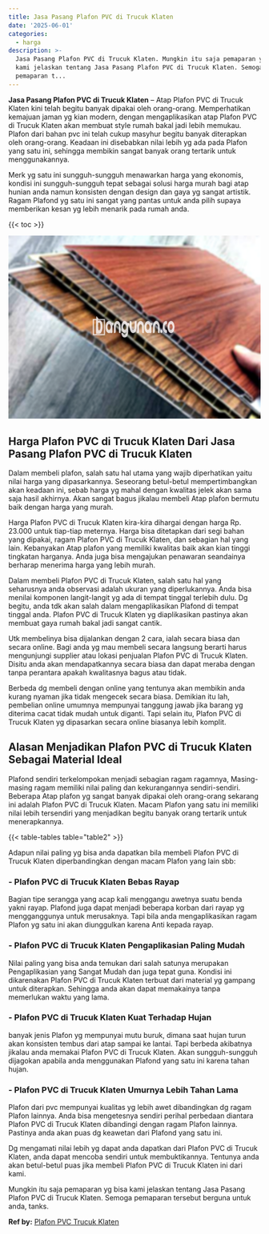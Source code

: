 ```yaml
---
title: Jasa Pasang Plafon PVC di Trucuk Klaten
date: '2025-06-01'
categories:
  - harga
description: >-
  Jasa Pasang Plafon PVC di Trucuk Klaten. Mungkin itu saja pemaparan yg bisa
  kami jelaskan tentang Jasa Pasang Plafon PVC di Trucuk Klaten. Semoga
  pemaparan t...
---
```


**Jasa Pasang Plafon PVC di Trucuk Klaten** – Atap Plafon PVC di Trucuk Klaten kini telah begitu banyak dipakai oleh orang-orang. Memperhatikan kemajuan jaman yg kian modern, dengan mengaplikasikan atap Plafon PVC di Trucuk Klaten akan membuat style rumah bakal jadi lebih memukau. Plafon dari bahan pvc ini telah cukup masyhur begitu banyak diterapkan oleh orang-orang. Keadaan ini disebabkan nilai lebih yg ada pada Plafon yang satu ini, sehingga membikin sangat banyak orang tertarik untuk menggunakannya.

Merk yg satu ini sungguh-sungguh menawarkan harga yang ekonomis, kondisi ini sungguh-sungguh tepat sebagai solusi harga murah bagi atap hunian anda namun konsisten dengan design dan gaya yg sangat artistik. Ragam Plafond yg satu ini sangat yang pantas untuk anda pilih supaya memberikan kesan yg lebih menarik pada rumah anda.

{{< toc >}}

![Jasa Pasang Plafon PVC di Trucuk Klaten](/images/flafond-pvc-murah16.png)

## Harga Plafon PVC di Trucuk Klaten Dari Jasa Pasang Plafon PVC di Trucuk Klaten

Dalam membeli plafon, salah satu hal utama yang wajib diperhatikan yaitu nilai harga yang dipasarkannya. Seseorang betul-betul mempertimbangkan akan keadaan ini, sebab harga yg mahal dengan kwalitas jelek akan sama saja hasil akhirnya. Akan sangat bagus jikalau membeli Atap plafon bermutu baik dengan harga yang murah.

Harga Plafon PVC di Trucuk Klaten kira-kira dihargai dengan harga Rp. 23.000 untuk tiap-tiap meternya. Harga bisa ditetapkan dari segi bahan yang dipakai, ragam Plafon PVC di Trucuk Klaten, dan sebagian hal yang lain. Kebanyakan Atap plafon yang memiliki kwalitas baik akan kian tinggi tingkatan harganya. Anda juga bisa mengajukan penawaran seandainya berharap menerima harga yang lebih murah.

Dalam membeli Plafon PVC di Trucuk Klaten, salah satu hal yang seharusnya anda observasi adalah ukuran yang diperlukannya. Anda bisa menilai komponen langit-langit yg ada di tempat tinggal terlebih dulu. Dg begitu, anda tdk akan salah dalam mengaplikasikan Plafond di tempat tinggal anda. Plafon PVC di Trucuk Klaten yg diaplikasikan pastinya akan membuat gaya rumah bakal jadi sangat cantik.

Utk membelinya bisa dijalankan dengan 2 cara, ialah secara biasa dan secara online. Bagi anda yg mau membeli secara langsung berarti harus mengunjungi supplier atau lokasi penjualan Plafon PVC di Trucuk Klaten. Disitu anda akan mendapatkannya secara biasa dan dapat meraba dengan tanpa perantara apakah kwalitasnya bagus atau tidak.

Berbeda dg membeli dengan online yang tentunya akan membikin anda kurang nyaman jika tidak mengecek secara biasa. Demikian itu lah, pembelian online umumnya mempunyai tanggung jawab jika barang yg diterima cacat tidak mudah untuk diganti. Tapi selain itu, Plafon PVC di Trucuk Klaten yg dipasarkan secara online biasanya lebih komplit.

## Alasan Menjadikan Plafon PVC di Trucuk Klaten Sebagai Material Ideal

Plafond sendiri terkelompokan menjadi sebagian ragam ragamnya, Masing-masing ragam memiliki nilai paling dan kekurangannya sendiri-sendiri. Beberapa Atap plafon yg sangat banyak dipakai oleh orang-orang sekarang ini adalah Plafon PVC di Trucuk Klaten. Macam Plafon yang satu ini memiliki nilai lebih tersendiri yang menjadikan begitu banyak orang tertarik untuk menerapkannya.

{{< table-tables table="table2" >}}

Adapun nilai paling yg bisa anda dapatkan bila membeli Plafon PVC di Trucuk Klaten diperbandingkan dengan macam Plafon yang lain sbb:

### \- Plafon PVC di Trucuk Klaten Bebas Rayap

Bagian tipe serangga yang acap kali menggangu awetnya suatu benda yakni rayap. Plafond juga dapat menjadi beberapa korban dari rayap yg mengganggunya untuk merusaknya. Tapi bila anda mengaplikasikan ragam Plafon yg satu ini akan diunggulkan karena Anti kepada rayap.

### \- Plafon PVC di Trucuk Klaten Pengaplikasian Paling Mudah

Nilai paling yang bisa anda temukan dari salah satunya merupakan Pengaplikasian yang Sangat Mudah dan juga tepat guna. Kondisi ini dikarenakan Plafon PVC di Trucuk Klaten terbuat dari material yg gampang untuk diterapkan. Sehingga anda akan dapat memakainya tanpa memerlukan waktu yang lama.

### \- Plafon PVC di Trucuk Klaten Kuat Terhadap Hujan

banyak jenis Plafon yg mempunyai mutu buruk, dimana saat hujan turun akan konsisten tembus dari atap sampai ke lantai. Tapi berbeda akibatnya jikalau anda memakai Plafon PVC di Trucuk Klaten. Akan sungguh-sungguh dijagokan apabila anda menggunakan Plafond yang satu ini karena tahan hujan.

### \- Plafon PVC di Trucuk Klaten Umurnya Lebih Tahan Lama

Plafon dari pvc mempunyai kualitas yg lebih awet dibandingkan dg ragam Plafon lainnya. Anda bisa mengetesnya sendiri perihal perbedaan diantara Plafon PVC di Trucuk Klaten dibandingi dengan ragam Plafon lainnya. Pastinya anda akan puas dg keawetan dari Plafond yang satu ini.

Dg mengamati nilai lebih yg dapat anda dapatkan dari Plafon PVC di Trucuk Klaten, anda dapat mencoba sendiri untuk membuktikannya. Tentunya anda akan betul-betul puas jika membeli Plafon PVC di Trucuk Klaten ini dari kami.

Mungkin itu saja pemaparan yg bisa kami jelaskan tentang Jasa Pasang Plafon PVC di Trucuk Klaten. Semoga pemaparan tersebut berguna untuk anda, tanks.

**Ref by:** [Plafon PVC Trucuk Klaten](https://id.wikipedia.org/wiki/Plafon)
